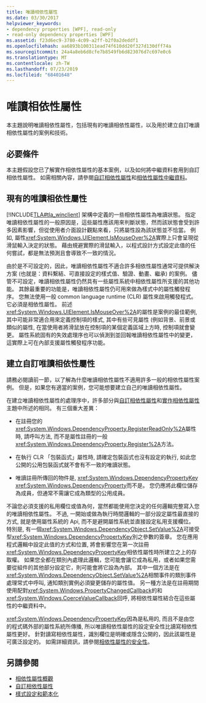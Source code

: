 ```yaml
---
title: 唯讀相依性屬性
ms.date: 03/30/2017
helpviewer_keywords:
- dependency properties [WPF], read-only
- read-only dependency properties [WPF]
ms.assetid: f23d6ec9-3780-4c09-a2ff-b2f0a2deddf1
ms.openlocfilehash: aa6893b100311ead74f610dd20f327d130dff74a
ms.sourcegitcommit: 24a4a8eb6d8cfe7b8549fb6d823076d7c697e0c6
ms.translationtype: MT
ms.contentlocale: zh-TW
ms.lasthandoff: 07/23/2019
ms.locfileid: "68401648"
---
```

# <a name="read-only-dependency-properties"></a>唯讀相依性屬性
本主題說明唯讀相依性屬性，包括現有的唯讀相依性屬性，以及用於建立自訂唯讀相依性屬性的案例和技術。  

<a name="prerequisites"></a>   
## <a name="prerequisites"></a>必要條件  
 本主題假設您已了解實作相依性屬性的基本案例，以及如何將中繼資料套用到自訂相依性屬性。 如需相關內容，請參閱[自訂相依性屬性](custom-dependency-properties.md)和[相依性屬性中繼資料](dependency-property-metadata.md)。  
  
<a name="existing"></a>   
## <a name="existing-read-only-dependency-properties"></a>現有的唯讀相依性屬性  
 [!INCLUDE[TLA#tla_winclient](../../../../includes/tlasharptla-winclient-md.md)] 架構中定義的一些相依性屬性為唯讀狀態。 指定唯讀相依性屬性的一般原因是，這些屬性應該用來判斷狀態，然而該狀態會受到許多因素影響，但從使用者介面設計觀點來看，只將屬性設為該狀態並不恰當。 例如, 屬性<xref:System.Windows.UIElement.IsMouseOver%2A>實際上只會呈現從滑鼠輸入決定的狀態。 藉由規避實際的滑鼠輸入，以程式設計方式設定此值的任何嘗試，都是無法預測且會導致不一致的情況。  
  
 由於是不可設定的，因此，唯讀相依性屬性不適合許多相依性屬性通常可提供解決方案 (也就是：資料繫結、可直接設定的樣式值、驗證、動畫、繼承) 的案例。 儘管不可設定，唯讀相依性屬性仍然具有一些屬性系統中相依性屬性所支援的其他功能。 其餘最重要的功能是，唯讀相依性屬性仍可用來做為樣式中的屬性觸發程序。 您無法使用一般 common language runtime (CLR) 屬性來啟用觸發程式。它必須是相依性屬性。 前述<xref:System.Windows.UIElement.IsMouseOver%2A>的屬性是案例的最佳範例, 其中可能非常適合用來定義控制項的樣式, 其中有些可見屬性 (例如背景、前景或類似的屬性, 在當使用者將滑鼠放在控制項的某個定義區域上方時, 控制項就會變更。 屬性系統固有的失效處理序也可以偵測到並回報唯讀相依性屬性中的變更，這實際上可在內部支援屬性觸發程序功能。  
  
<a name="new"></a>   
## <a name="creating-custom-read-only-dependency-properties"></a>建立自訂唯讀相依性屬性  
 請務必閱讀前一節，以了解為什麼唯讀相依性屬性不適用許多一般的相依性屬性案例。 但是，如果您有適當的案例，您可能想要建立自己的唯讀相依性屬性。  
  
 在建立唯讀相依性屬性的處理序中，許多部分與[自訂相依性屬性](custom-dependency-properties.md)和[實作相依性屬性](how-to-implement-a-dependency-property.md)主題中所述的相同。 有三個重大差異：  
  
- 在註冊您的<xref:System.Windows.DependencyProperty.RegisterReadOnly%2A>屬性時, 請呼叫方法, 而不是屬性註冊的一般<xref:System.Windows.DependencyProperty.Register%2A>方法。  
  
- 在執行 CLR 「包裝函式」屬性時, 請確定包裝函式也沒有設定的執行, 如此您公開的公用包裝函式就不會有不一致的唯讀狀態。  
  
- 唯讀註冊所傳回的物件是, <xref:System.Windows.DependencyPropertyKey> <xref:System.Windows.DependencyProperty>而不是。 您仍應將此欄位儲存為成員，但通常不需讓它成為類型的公用成員。  
  
 不論您必須支援的私用欄位或值為何，當然都能使用您決定的任何邏輯完整寫入您的唯讀相依性屬性。 不過, 一開始或做為執行時間邏輯的一部分設定屬性最直接的方式, 就是使用屬性系統的 Api, 而不是避開屬性系統並直接設定私用支援欄位。 特別是, 有一個<xref:System.Windows.DependencyObject.SetValue%2A>可接受型<xref:System.Windows.DependencyPropertyKey>別之參數的簽章。 您在應用程式邏輯中設定此值的方式和位置, 將會影響您在第一次註冊<xref:System.Windows.DependencyPropertyKey>相依性屬性時所建立之上的存取權。 如果您全都在類別內處理此邏輯，您可能會讓它成為私用，或者如果您需要從組件的其他部分設定它，則可能會將它設為內部。 其中一個方法是在<xref:System.Windows.DependencyObject.SetValue%2A>相關事件的類別事件處理常式中呼叫, 通知類別實例必須變更儲存的屬性值。 另一種方法是在註冊期間使用配對<xref:System.Windows.PropertyChangedCallback>的和<xref:System.Windows.CoerceValueCallback>回呼, 將相依性屬性結合在這些屬性的中繼資料中。  
  
 <xref:System.Windows.DependencyPropertyKey>因為是私用的, 而且不是由您的程式碼外部的屬性系統所傳播, 所以唯讀相依性屬性的設定安全性比讀寫相依性屬性更好。 針對讀寫相依性屬性，識別欄位是明確或隱含公開的，因此該屬性是可廣泛設定的。 如需詳細資訊，請參閱[相依性屬性的安全性](dependency-property-security.md)。  
  
## <a name="see-also"></a>另請參閱

- [相依性屬性概觀](dependency-properties-overview.md)
- [自訂相依性屬性](custom-dependency-properties.md)
- [樣式設定和範本化](../controls/styling-and-templating.md)
